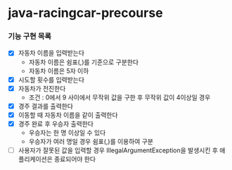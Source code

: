 # java-racingcar-precourse

### 기능 구현 목록
- [X] 자동차 이름을 입력받는다
    - 자동차 이름은 쉼표(,)를 기준으로 구분한다
    - 자동차 이름은 5자 이하
- [X] 시도할 횟수를 입력받는다
- [X] 자동차가 전진한다
    - 조건 : 0에서 9 사이에서 무작위 값을 구한 후 무작위 값이 4이상일 경우
- [X] 경주 결과를 출력한다
- [X] 이동할 때 자동차 이름을 같이 출력한다
- [X] 경주 완료 후 우승자 출력한다
    - 우승자는 한 명 이상일 수 있다
    - 우승자가 여러 명일 경우 쉼표(,)를 이용하여 구분
- [ ] 사용자가 잘못된 값을 입력할 경우 IllegalArgumentException을 발생시킨 후 애플리케이션은 종료되어야 한다
